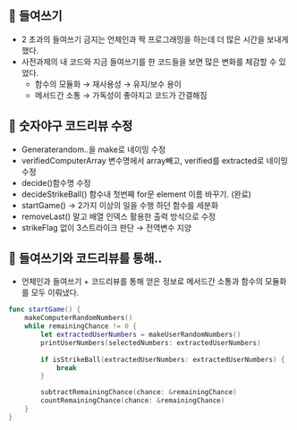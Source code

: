 ## 📖 들여쓰기

- 2 초과의 들여쓰기 금지는 언체인과 짝 프로그래밍을 하는데 더 많은 시간을 보내게 했다.
- 사전과제의 내 코드와 지금 들여쓰기를 한 코드들을 보면 많은 변화를 체감할 수 있었다.
    - 함수의 모듈화 → 재사용성 → 유지/보수 용이
    - 메서드간 소통 → 가독성이 좋아지고 코드가 간결해짐

## 📖 숫자야구 코드리뷰 수정

- Generaterandom..을 make로 네이밍 수정
- verifiedComputerArray 변수명에서 array빼고, verified를 extracted로 네이밍 수정
- decide()함수명 수정
- decideStrikeBall() 함수내 첫번째 for문 element 이름 바꾸기. (완료)
- startGame() -> 2가지 이상의 일을 수행 하던 함수를 세분화
- removeLast() 말고 배열 인덱스 활용한 출력 방식으로 수정
- strikeFlag 없이 3스트라이크 판단 → 전역변수 지양

## 📖 들여쓰기와 코드리뷰를 통해..

- 언체인과 들여쓰기 + 코드리뷰를 통해 얻은 정보로 메서드간 소통과 함수의 모듈화를 모두 이뤄냈다.

```swift
func startGame() {
    makeComputerRandomNumbers()
    while remainingChance != 0 {
        let extractedUserNumbers = makeUserRandomNumbers()
        printUserNumbers(selectedNumbers: extractedUserNumbers)
        
        if isStrikeBall(extractedUserNumbers: extractedUserNumbers) {
            break
        }

        subtractRemainingChance(chance: &remainingChance)
        countRemainingChance(chance: &remainingChance)
    }
}
```
